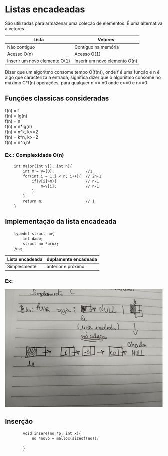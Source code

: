 # Listas encadeadas

São utilizadas para armazenar uma coleção de elementos. É uma alternativa a vetores.


Lista | Vetores
--|--
Não contíguo|Contíguo na memória
Acesso O(n)|Acesso O(1)
Inserir um novo elemento O(1)|Inserir um novo elemento O(n)


Dizer que um algoritmo consome tempo O(f(n)), onde f é uma função e n é algo que caracteriza a entrada, significa dizer que o algoriitmo consome no máximo C*f(n) operações, para qualquer n >= n0 onde c>=0 e n>=0

## Funções classicas consideradas

f(n) = 1 <br>
f(n) = lg(n)<br>
f(n) = n<br>
f(n) = n*lg(n)<br>
f(n) = n^k, k>=2<br>
f(n) = k^n, k>=2<br>
f(n) = n^n,n!<br>

### Ex.: Complexidade O(n)

        int maior(int v[], int n){
            int m = v=[0];              //1
            for(int i = 1;i < n; i++){  // 2n-1
                if(v[i]>m){             // n-1
                    m=v[i];             // n-1
                }
            }
            return m;                   // 1
        } 

## Implementação da lista encadeada

        typedef struct no{
            int dado;
            struct no *prox;
        }no;

Lista encadeada| duplamente encadeada
--|--
Simplesmente|anterior e próximo

### Ex:

<div align="center">
	<img src=".././fotos/quadro.jpeg" alt="quadro">
</div>

## Inserção

            void insere(no *p, int x){
                no *novo = malloc(sizeof(no));
                
            }